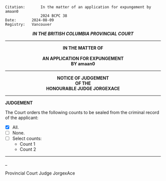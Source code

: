 	Citation:       In the matter of an application for expungement by amaan0
                	2024 BCPC 38
	Date:		2024-08-09
	Registry:	Vancouver

<p align="center"><b><i> IN THE BRITISH COLUMBIA PROVINCIAL COURT </b></i>

---

<p align="center"><b>
				IN THE MATTER OF
<br><br>			AN APPLICATION FOR EXPUNGEMENT 
<br>                            BY amaan0
<br>				

---

<p align="center">		
				NOTICE OF JUDGEMENT
<br>				OF THE
<br>				HONOURABLE JUDGE JORGEXACE

</b>
	
---

**JUDGEMENT**

The Court orders the following counts to be sealed from the criminal record of the applicant:
- [x] All.
- [ ] None.
- [ ] Select counts:
  - Count 1
  - Count 2
	
---

_
	
Provincial Court Judge JorgexAce
